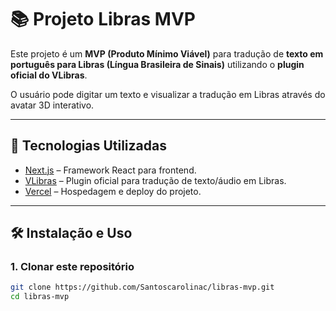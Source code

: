 # 📚 Projeto Libras MVP

Este projeto é um **MVP (Produto Mínimo Viável)** para tradução de **texto em português para Libras (Língua Brasileira de Sinais)** utilizando o **plugin oficial do VLibras**.  

O usuário pode digitar um texto e visualizar a tradução em Libras através do avatar 3D interativo.

---

## 🚀 Tecnologias Utilizadas

- [Next.js](https://nextjs.org/) – Framework React para frontend.
- [VLibras](https://www.vlibras.gov.br/) – Plugin oficial para tradução de texto/áudio em Libras.
- [Vercel](https://vercel.com/) – Hospedagem e deploy do projeto.

---

## 🛠️ Instalação e Uso

### 1. Clonar este repositório
```bash
git clone https://github.com/Santoscarolinac/libras-mvp.git
cd libras-mvp
